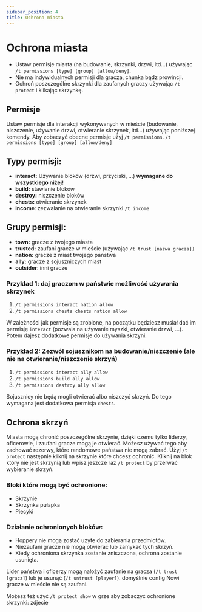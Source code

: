 ```yaml
---
sidebar_position: 4
title: Ochrona miasta
---
```


# Ochrona miasta
- Ustaw permisje miasta (na budowanie, skrzynki, drzwi, itd...) używając `/t permissions [type] [group] [allow/deny]`.
- Nie ma indywidualnych permisji dla gracza, chunka bądz prowincji.
- Ochroń poszczególne skrzynki dla zaufanych graczy używając `/t protect` i klikając skrzynkę.
## Permisje
Ustaw permisje dla interakcji wykonywanych w mieście (budowanie, niszczenie, używanie drzwi, otwieranie skrzynek, itd...) używając poniższej komendy. Aby zobaczyć obecne permisje użyj `/t permissions`.
`/t permissions [type] [group] [allow/deny]`
## Typy permisji:
- **interact:** Używanie bloków (drzwi, przyciski, ...) **wymagane do wszystkiego niżej!**
- **build:** stawianie bloków
- **destroy:** niszczenie bloków
- **chests:** otwieranie skrzynek
- **income**: zezwalanie na otwieranie skrzynki `/t income`
## Grupy permisji:
- **town:** gracze z twojego miasta
- **trusted:** zaufani gracze w mieście (używając `/t trust [nazwa gracza])`
- **nation:** gracze z miast twojego państwa
- **ally:** gracze z sojuszniczych miast
- **outsider**: inni gracze

### Przykład 1: daj graczom w państwie możliwość używania skrzynek
1. `/t permissions interact nation allow`
2. `/t permissions chests chests nation allow`

W zależności jak permisje są zrobione, na początku będziesz musiał dać im permisję `interact` (pozwala na używanie myszki, otwieranie drzwi, ...). Potem dajesz dodatkowe permisje do używania skrzyni.

### Przykład 2: Zezwól sojusznikom na budowanie/niszczenie (ale nie na otwieranie/niszczenie skrzyń)
1. `/t permissions interact ally allow`
2. `/t permissions build ally allow`
3. `/t permissions destroy ally allow`

Sojusznicy nie będą mogli otwierać albo niszczyć skrzyń. Do tego wymagana jest dodatkowa permisja `chests`.

## Ochrona skrzyń
Miasta mogą chronić poszczególne skrzynie, dzięki czemu tylko liderzy, oficerowie, i zaufani gracze mogą je otwierać. Możesz używać tego aby zachować rezerwy, które randomowe państwa nie mogą zabrać.
Użyj `/t protect` następnie kliknij na skrzynie które chcesz ochronić. Kliknij na blok który nie jest skrzynią lub wpisz jeszcze raz `/t protect` by przerwać wybieranie skrzyń. 

### Bloki które mogą być ochronione:
- Skrzynie
- Skrzynka pułapka
- Piecyki

### Działanie ochronionych bloków:
- Hoppery nie mogą zostać użyte do zabierania przedmiotów.
- Niezaufani gracze nie mogą otwierać lub zamykać tych skrzyń.
- Kiedy ochroniona skrzynka zostanie zniszczona, ochrona zostanie usunięta.

Lider państwa i oficerzy mogą nałożyć zaufanie na gracza (`/t trust [gracz]`) lub je usunąć (`/t untrust [player]`). domyślnie config Nowi gracze w mieście nie są zaufani.

Możesz też użyć `/t protect show` w grze aby zobaczyć ochronione skrzynki:
zdjecie





